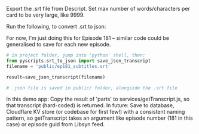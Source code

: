 Export the .srt file from Descript. Set max number of words/characters per card to be very large, like 9999.

Run the following, to convert .srt to json:

For now, I'm just doing this for Episode 181 – similar code could be generalised to save for each new episode.

```python
# in project folder, jump into 'python' shell, then:
from pyscripts.srt_to_json import save_json_transcript
filename = 'public/ep181_subtitles.srt'

result=save_json_transcript(filename)

# .json file is saved in public/ folder, alongside the .srt file

```

In this demo app: Copy the result of 'parts' to services/getTranscript.js, so that transcript (hard-coded) is returned.
In future: Save to database, Cloudflare KV store (or codebase for first few!) with a consistent naming pattern, so getTranscript takes an argument like episode number (181 in this case) or episode guid from Libsyn feed.
